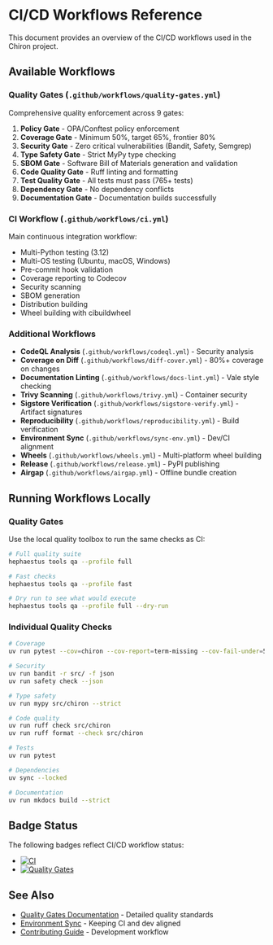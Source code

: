 # CI/CD Workflows Reference

This document provides an overview of the CI/CD workflows used in the Chiron project.

## Available Workflows

### Quality Gates (`.github/workflows/quality-gates.yml`)

Comprehensive quality enforcement across 9 gates:

1. **Policy Gate** - OPA/Conftest policy enforcement
2. **Coverage Gate** - Minimum 50%, target 65%, frontier 80%
3. **Security Gate** - Zero critical vulnerabilities (Bandit, Safety, Semgrep)
4. **Type Safety Gate** - Strict MyPy type checking
5. **SBOM Gate** - Software Bill of Materials generation and validation
6. **Code Quality Gate** - Ruff linting and formatting
7. **Test Quality Gate** - All tests must pass (765+ tests)
8. **Dependency Gate** - No dependency conflicts
9. **Documentation Gate** - Documentation builds successfully

### CI Workflow (`.github/workflows/ci.yml`)

Main continuous integration workflow:

- Multi-Python testing (3.12)
- Multi-OS testing (Ubuntu, macOS, Windows)
- Pre-commit hook validation
- Coverage reporting to Codecov
- Security scanning
- SBOM generation
- Distribution building
- Wheel building with cibuildwheel

### Additional Workflows

- **CodeQL Analysis** (`.github/workflows/codeql.yml`) - Security analysis
- **Coverage on Diff** (`.github/workflows/diff-cover.yml`) - 80%+ coverage on changes
- **Documentation Linting** (`.github/workflows/docs-lint.yml`) - Vale style checking
- **Trivy Scanning** (`.github/workflows/trivy.yml`) - Container security
- **Sigstore Verification** (`.github/workflows/sigstore-verify.yml`) - Artifact signatures
- **Reproducibility** (`.github/workflows/reproducibility.yml`) - Build verification
- **Environment Sync** (`.github/workflows/sync-env.yml`) - Dev/CI alignment
- **Wheels** (`.github/workflows/wheels.yml`) - Multi-platform wheel building
- **Release** (`.github/workflows/release.yml`) - PyPI publishing
- **Airgap** (`.github/workflows/airgap.yml`) - Offline bundle creation

## Running Workflows Locally

### Quality Gates

Use the local quality toolbox to run the same checks as CI:

```bash
# Full quality suite
hephaestus tools qa --profile full

# Fast checks
hephaestus tools qa --profile fast

# Dry run to see what would execute
hephaestus tools qa --profile full --dry-run
```

### Individual Quality Checks

```bash
# Coverage
uv run pytest --cov=chiron --cov-report=term-missing --cov-fail-under=50

# Security
uv run bandit -r src/ -f json
uv run safety check --json

# Type safety
uv run mypy src/chiron --strict

# Code quality
uv run ruff check src/chiron
uv run ruff format --check src/chiron

# Tests
uv run pytest

# Dependencies
uv sync --locked

# Documentation
uv run mkdocs build --strict
```

## Badge Status

The following badges reflect CI/CD workflow status:

- [![CI](https://github.com/IAmJonoBo/Chiron/workflows/CI/badge.svg)](https://github.com/IAmJonoBo/Chiron/actions/workflows/ci.yml)
- [![Quality Gates](https://github.com/IAmJonoBo/Chiron/workflows/Quality%20Gates/badge.svg)](https://github.com/IAmJonoBo/Chiron/actions/workflows/quality-gates.yml)

## See Also

- [Quality Gates Documentation](QUALITY_GATES.md) - Detailed quality standards
- [Environment Sync](ENVIRONMENT_SYNC.md) - Keeping CI and dev aligned
- [Contributing Guide](CONTRIBUTING.md) - Development workflow

